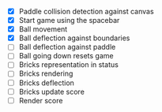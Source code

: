 - [x] Paddle collision detection against canvas
- [x] Start game using the spacebar
- [x] Ball movement
- [x] Ball deflection against boundaries
- [ ] Ball deflection against paddle
- [ ] Ball going down resets game
- [ ] Bricks representation in status
- [ ] Bricks rendering
- [ ] Bricks deflection
- [ ] Bricks update score
- [ ] Render score
